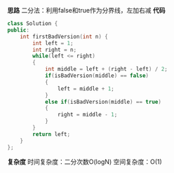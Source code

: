 **思路**
 二分法：利用false和true作为分界线，左加右减
**代码**
```C++
class Solution {
public:
    int firstBadVersion(int n) {
        int left = 1;
        int right = n;
        while(left <= right)
        {
            int middle = left + (right - left) / 2;
            if(isBadVersion(middle) == false)
            {
                left = middle + 1;
            }
            else if(isBadVersion(middle) == true)
            {
                right = middle - 1;
            }
        }
        return left;       
    }
};
```
**复杂度**
时间复杂度：二分次数O(logN)
空间复杂度：O(1)
